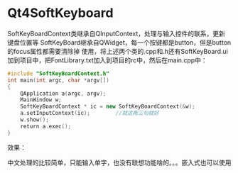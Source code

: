# Qt4SoftKeyboard
SoftKeyBoardContext类继承自QInputContext，处理与输入控件的联系，更新键盘位置等 
SoftKeyBoard继承自QWidget，每一个按键都是button，但是button的focus属性都需要清除掉 
使用，将上述两个类的.cpp和.h还有SoftKeyBoard.ui加到项目中，把FontLibrary.txt加入到项目的rc中，然后在main.cpp中：
```cpp
#include "SoftKeyBoardContext.h"
int main(int argc, char *argv[])
{
    QApplication a(argc, argv);
    MainWindow w;
    SoftKeyBoardContext * ic = new SoftKeyBoardContext(&w);
    a.setInputContext(ic);        //就这两三句就好
    w.show();
    return a.exec();
}
```
效果： 
 
中文处理的比较简单，只能输入单字，也没有联想功能啥的。。。嵌入式也可以使用